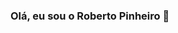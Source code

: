 ### Olá, eu sou o Roberto Pinheiro 👋

<!--
**betopinheiro1005/betopinheiro1005** is a ✨ _special_ ✨ repository because its `README.md` (this file) appears on your GitHub profile.

Here are some ideas to get you started:

- 🔭 Trabalho como autônomo em desenvolvimento PHP com Laravel.
- 🌱 Atualmente estou aprendendo e me aprimorando com o React.
- 👯 Procuro colaborar com códigos-fonte e resumos dos cursos que realizo pela Internet.
- 🤔 Estou em busca de oportunidades de trabalho..
- 💬 Pergunte-me sobre meus conhecimentos
- 📫 Entre em contato comigo pelo e-mail robertopinheiro7843@gmail.com
- 😄 Pronouns: Beto
- ⚡ Fun fact: ...
-->

